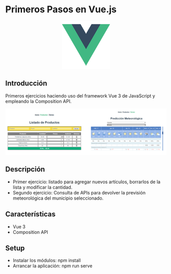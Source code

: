# Primeros Pasos en Vue.js

<p align="center">
  <img src="src/assets/logo.png" width="150">
</p>

Introducción
-------------
Primeros ejercicios haciendo uso del framework Vue 3 de JavaScript y empleando la Composition API. 


<p align="center">
  <img src="public/demo.png" width="800">
</p>

Descripción
-------------
* Primer ejercicio: listado para agregar nuevos artículos, borrarlos de la lista y modificar la cantidad.
* Segundo ejercicio: Consulta de APIs para devolver la previsión meteorológica del municipio seleccionado.

Características
-------------
* Vue 3
* Composition API

Setup
-------------
* Instalar los módulos: npm install
* Arrancar la aplicación: npm run serve

